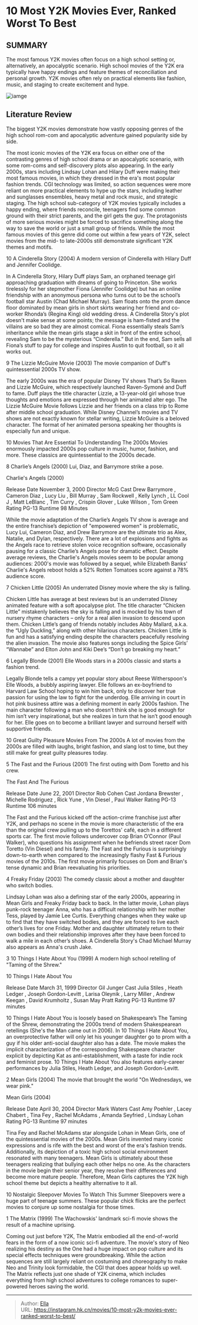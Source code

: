 # 10 Most Y2K Movies Ever, Ranked Worst To Best


## SUMMARY 


 The most famous Y2K movies often focus on a high school setting or, alternatively, an apocalyptic scenario. 
 High school movies of the Y2K era typically have happy endings and feature themes of reconciliation and personal growth. 
 Y2K movies often rely on practical elements like fashion, music, and staging to create excitement and hype. 

![iamge](https://static1.srcdn.com/wordpress/wp-content/uploads/2024/01/most-y2k-movies-ever-ranked.jpg)

## Literature Review

The biggest Y2K movies demonstrate how vastly opposing genres of the high school rom-com and apocalyptic adventure gained popularity side by side.




The most iconic movies of the Y2K era focus on either one of the contrasting genres of high school drama or an apocalyptic scenario, with some rom-coms and self-discovery plots also appearing. In the early 2000s, stars including Lindsay Lohan and Hilary Duff were making their most famous movies, in which they dressed in the era&#39;s most popular fashion trends. CGI technology was limited, so action sequences were more reliant on more practical elements to hype up the stars, including leather and sunglasses ensembles, heavy metal and rock music, and strategic staging.
The high school sub-category of Y2K movies typically includes a happy ending, where friends reconcile, teenagers find some common ground with their strict parents, and the girl gets the guy. The protagonists of more serious movies might be forced to sacrifice something along the way to save the world or just a small group of friends. While the most famous movies of this genre did come out within a few years of Y2K, select movies from the mid- to late-2000s still demonstrate significant Y2K themes and motifs.









 








 10  A Cinderella Story (2004) 
A modern version of Cinderella with Hilary Duff and Jennifer Coolidge.


 







In A Cinderella Story, Hilary Duff plays Sam, an orphaned teenage girl approaching graduation with dreams of going to Princeton. She works tirelessly for her stepmother Fiona (Jennifer Coolidge) but has an online friendship with an anonymous persona who turns out to be the school’s football star Austin (Chad Michael Murray). Sam floats onto the prom dance floor dominated by mean girls in short skirts wearing her friend and co-worker Rhonda’s (Regina King) old wedding dress.
A Cinderella Story&#39;s plot doesn&#39;t make sense at some points; the message is ham-fisted and the villains are so bad they are almost comical. Fiona essentially steals Sam’s inheritance while the mean girls stage a skit in front of the entire school, revealing Sam to be the mysterious “Cinderella.” But in the end, Sam sells all Fiona’s stuff to pay for college and inspires Austin to quit football, so it all works out.





 9  The Lizzie McGuire Movie (2003) 
The movie companion of Duff&#39;s quintessential 2000s TV show.
        

The early 2000s was the era of popular Disney TV shows That’s So Raven and Lizzie McGuire, which respectively launched Raven-Symoné and Duff to fame. Duff plays the title character Lizzie, a 13-year-old girl whose true thoughts and emotions are expressed through her animated alter ego. The Lizzie McGuire Movie follows Lizzie and her friends on a class trip to Rome after middle school graduation. While Disney Channel’s movies and TV shows are not exactly known for stellar writing, Lizzie McGuire is a beloved character. The format of her animated persona speaking her thoughts is especially fun and unique.
            
 
 10 Movies That Are Essential To Understanding The 2000s 
Movies enormously impacted 2000s pop culture in music, humor, fashion, and more. These classics are quintessential to the 2000s decade.








 8  Charlie’s Angels (2000) 
Lui, Diaz, and Barrymore strike a pose.


 







  Charlie&#39;s Angels (2000)  


  Release Date    November 3, 2000     Director    McG     Cast    Drew Barrymore , Cameron Diaz , Lucy Liu , Bill Murray , Sam Rockwell , Kelly Lynch , LL Cool J , Matt LeBlanc , Tim Curry , Crispin Glover , Luke Wilson , Tom Green     Rating    PG-13     Runtime    98 Minutes    


While the movie adaptation of the Charlie’s Angels TV show is average and the entire franchise’s depiction of &#34;empowered women&#34; is problematic, Lucy Lui, Cameron Diaz, and Drew Barrymore are the ultimate trio as Alex, Natalie, and Dylan, respectively. There are a lot of explosions and fights as the Angels race to retrieve stolen voice recognition software, occasionally pausing for a classic Charlie’s Angels pose for dramatic effect. Despite average reviews, the Charlie&#39;s Angels movies seem to be popular among audiences: 2000&#39;s movie was followed by a sequel, while Elizabeth Banks&#39; Charlie&#39;s Angels reboot holds a 52% Rotten Tomatoes score against a 78% audience score.





 7  Chicken Little (2005) 
An underrated Disney movie where the sky is falling.


 







Chicken Little has average at best reviews but is an underrated Disney animated feature with a soft apocalypse plot. The title character “Chicken Little” mistakenly believes the sky is falling and is mocked by his town of nursery rhyme characters – only for a real alien invasion to descend upon them. Chicken Little’s gang of friends notably includes Abby Mallard, a.k.a. the “Ugly Duckling,” along with other hilarious characters. Chicken Little is fun and has a satisfying ending despite the characters peacefully resolving the alien invasion. The movie also features songs including the Spice Girls’ “Wannabe” and Elton John and Kiki Dee’s “Don’t go breaking my heart.”





 6  Legally Blonde (2001) 
Elle Woods stars in a 2000s classic and starts a fashion trend.


 







Legally Blonde tells a campy yet popular story about Reese Witherspoon&#39;s Elle Woods, a bubbly aspiring lawyer. Elle follows an ex-boyfriend to Harvard Law School hoping to win him back, only to discover her true passion for using the law to fight for the underdog. Elle arriving in court in hot pink business attire was a defining moment in early 2000s fashion. The main character following a man who doesn’t think she is good enough for him isn’t very inspirational, but she realizes in turn that he isn’t good enough for her. Elle goes on to become a brilliant lawyer and surround herself with supportive friends.
            
 
 10 Great Guilty Pleasure Movies From The 2000s 
A lot of movies from the 2000s are filled with laughs, bright fashion, and slang lost to time, but they still make for great guilty pleasures today.








 5  The Fast and the Furious (2001) 
The first outing with Dom Toretto and his crew.


 







  The Fast And The Furious  


  Release Date    June 22, 2001     Director    Rob Cohen     Cast    Jordana Brewster , Michelle Rodriguez , Rick Yune , Vin Diesel , Paul Walker     Rating    PG-13     Runtime    106 minutes    


The Fast and the Furious kicked off the action-crime franchise just after Y2K, and perhaps no scene in the movie is more characteristic of the era than the original crew pulling up to the Torettos&#39; café, each in a different sports car. The first movie follows undercover cop Brian O’Connor (Paul Walker), who questions his assignment when he befriends street racer Dom Toretto (Vin Diesel) and his family. The Fast and the Furious is surprisingly down-to-earth when compared to the increasingly flashy Fast &amp; Furious movies of the 2010s. The first movie primarily focuses on Dom and Brian&#39;s tense dynamic and Brian reevaluating his priorities.





 4  Freaky Friday (2003) 
The comedy classic about a mother and daughter who switch bodies.
        

Lindsay Lohan was also a defining star of the early 2000s, appearing in Mean Girls and Freaky Friday back to back. In the latter movie, Lohan plays punk-rock teenager Anna, who has a difficult relationship with her mother Tess, played by Jamie Lee Curtis. Everything changes when they wake up to find that they have switched bodies, and they are forced to live each other’s lives for one Friday. Mother and daughter ultimately return to their own bodies and their relationship improves after they have been forced to walk a mile in each other’s shoes. A Cinderella Story&#39;s Chad Michael Murray also appears as Anna&#39;s crush Jake.





 3  10 Things I Hate About You (1999) 
A modern high school retelling of &#34;Taming of the Shrew.&#34;
        

  10 Things I Hate About You  


  Release Date    March 31, 1999     Director    Gil Junger     Cast    Julia Stiles , Heath Ledger , Joseph Gordon-Levitt , Larisa Oleynik , Larry Miller , Andrew Keegan , David Krumholtz , Susan May Pratt     Rating    PG-13     Runtime    97 minutes    


10 Things I Hate About You is loosely based on Shakespeare’s The Taming of the Shrew, demonstrating the 2000s trend of modern Shakespearean retellings (She&#39;s the Man came out in 2006). In 10 Things I Hate About You, an overprotective father will only let his younger daughter go to prom with a guy if his older anti-social daughter also has a date. The movie makes the implicit characterization of the corresponding Shakespeare character explicit by depicting Kat as anti-establishment, with a taste for indie rock and feminist prose. 10 Things I Hate About You also features early-career performances by Julia Stiles, Heath Ledger, and Joseph Gordon-Levitt.





 2  Mean Girls (2004) 
The movie that brought the world &#34;On Wednesdays, we wear pink.&#34;


 







  Mean Girls (2004)  


  Release Date    April 30, 2004     Director    Mark Waters     Cast    Amy Poehler , Lacey Chabert , Tina Fey , Rachel McAdams , Amanda Seyfried , Lindsay Lohan     Rating    PG-13     Runtime    97 minutes    


Tina Fey and Rachel McAdams star alongside Lohan in Mean Girls, one of the quintessential movies of the 2000s. Mean Girls invented many iconic expressions and is rife with the best and worst of the era&#39;s fashion trends. Additionally, its depiction of a toxic high school social environment resonated with many teenagers. Mean Girls is ultimately about these teenagers realizing that bullying each other helps no one. As the characters in the movie begin their senior year, they resolve their differences and become more mature people. Therefore, Mean Girls captures the Y2K high school theme but depicts a healthy alternative to it all.
            
 
 10 Nostalgic Sleepover Movies To Watch This Summer 
Sleepovers were a huge part of teenage summers. These popular chick flicks are the perfect movies to conjure up some nostalgia for those times.








 1  The Matrix (1999) 
The Wachowskis&#39; landmark sci-fi movie shows the result of a machine uprising.
        

Coming out just before Y2K, The Matrix embodied all the end-of-world fears in the form of a now iconic sci-fi adventure. The movie&#39;s story of Neo realizing his destiny as the One had a huge impact on pop culture and its special effects techniques were groundbreaking. While the action sequences are still largely reliant on costuming and choreography to make Neo and Trinity look formidable, the CGI that does appear holds up well. The Matrix reflects just one shade of Y2K cinema, which includes everything from high school adventures to college romances to super-powered heroes saving the world. 

---

> Author: [Ella](https://instagram.hk.cn/)  
> URL: https://instagram.hk.cn/movies/10-most-y2k-movies-ever-ranked-worst-to-best/  

